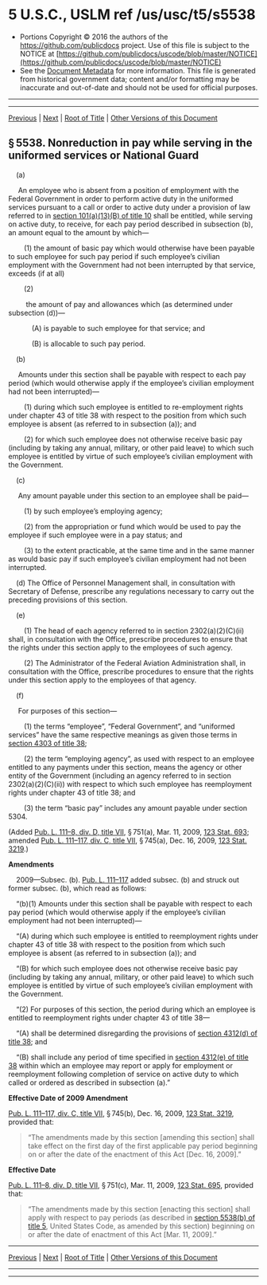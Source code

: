 ---
---

# 5 U.S.C., USLM ref /us/usc/t5/s5538

* Portions Copyright © 2016 the authors of the https://github.com/publicdocs project.
  Use of this file is subject to the NOTICE at [https://github.com/publicdocs/uscode/blob/master/NOTICE](https://github.com/publicdocs/uscode/blob/master/NOTICE)
* See the [Document Metadata](././../../../../../../..//README.md) for more information.
  This file is generated from historical government data; content and/or formatting may be inaccurate and out-of-date and should not be used for official purposes.

----------
----------

[Previous](./../../../../../../..//us/usc/t5/ptIII/sptD/ch55/schIV/m__us_usc_t5_s5537.md) | [Next](./../../../../../../..//us/usc/t5/ptIII/sptD/ch55/schV/m__us_usc_t5_ptIII_sptD_ch55_schV.md) | [Root of Title](./../../../../../../../) | [Other Versions of this Document](https://publicdocs.github.io/go/links?ns=uslm&ref=%2Fus%2Fusc%2Ft5%2Fs5538)

## § 5538. Nonreduction in pay while serving in the uniformed services or National Guard

    (a)

     An employee who is absent from a position of employment with the Federal Government in order to perform active duty in the uniformed services pursuant to a call or order to active duty under a provision of law referred to in [section 101(a)(13)(B) of title 10][/us/usc/t10/s101/a/13/B] shall be entitled, while serving on active duty, to receive, for each pay period described in subsection (b), an amount equal to the amount by which—

        (1) the amount of basic pay which would otherwise have been payable to such employee for such pay period if such employee’s civilian employment with the Government had not been interrupted by that service, exceeds (if at all)

        (2)

         the amount of pay and allowances which (as determined under subsection (d))—

            (A) is payable to such employee for that service; and

            (B) is allocable to such pay period.

    (b)

     Amounts under this section shall be payable with respect to each pay period (which would otherwise apply if the employee’s civilian employment had not been interrupted)—

        (1) during which such employee is entitled to re-employment rights under chapter 43 of title 38 with respect to the position from which such employee is absent (as referred to in subsection (a)); and

        (2) for which such employee does not otherwise receive basic pay (including by taking any annual, military, or other paid leave) to which such employee is entitled by virtue of such employee’s civilian employment with the Government.

    (c)

     Any amount payable under this section to an employee shall be paid—

        (1) by such employee’s employing agency;

        (2) from the appropriation or fund which would be used to pay the employee if such employee were in a pay status; and

        (3) to the extent practicable, at the same time and in the same manner as would basic pay if such employee’s civilian employment had not been interrupted.

    (d) The Office of Personnel Management shall, in consultation with Secretary of Defense, prescribe any regulations necessary to carry out the preceding provisions of this section.

    (e)

        (1) The head of each agency referred to in section 2302(a)(2)(C)(ii) shall, in consultation with the Office, prescribe procedures to ensure that the rights under this section apply to the employees of such agency.

        (2) The Administrator of the Federal Aviation Administration shall, in consultation with the Office, prescribe procedures to ensure that the rights under this section apply to the employees of that agency.

    (f)

     For purposes of this section—

        (1) the terms “employee”, “Federal Government”, and “uniformed services” have the same respective meanings as given those terms in [section 4303 of title 38][/us/usc/t38/s4303];

        (2) the term “employing agency”, as used with respect to an employee entitled to any payments under this section, means the agency or other entity of the Government (including an agency referred to in section 2302(a)(2)(C)(ii)) with respect to which such employee has reemployment rights under chapter 43 of title 38; and

        (3) the term “basic pay” includes any amount payable under section 5304.

(Added [Pub. L. 111–8, div. D, title VII][/us/pl/111/8/dD/tVII], § 751(a), Mar. 11, 2009, [123 Stat. 693][/us/stat/123/693]; amended [Pub. L. 111–117, div. C, title VII][/us/pl/111/117/dC/tVII], § 745(a), Dec. 16, 2009, [123 Stat. 3219][/us/stat/123/3219].)

 __Amendments__ 

    2009—Subsec. (b). [Pub. L. 111–117][/us/pl/111/117] added subsec. (b) and struck out former subsec. (b), which read as follows:

    “(b)(1) Amounts under this section shall be payable with respect to each pay period (which would otherwise apply if the employee’s civilian employment had not been interrupted)—

    “(A) during which such employee is entitled to reemployment rights under chapter 43 of title 38 with respect to the position from which such employee is absent (as referred to in subsection (a)); and

    “(B) for which such employee does not otherwise receive basic pay (including by taking any annual, military, or other paid leave) to which such employee is entitled by virtue of such employee’s civilian employment with the Government.

    “(2) For purposes of this section, the period during which an employee is entitled to reemployment rights under chapter 43 of title 38—

    “(A) shall be determined disregarding the provisions of [section 4312(d) of title 38][/us/usc/t38/s4312/d]; and

    “(B) shall include any period of time specified in [section 4312(e) of title 38][/us/usc/t38/s4312/e] within which an employee may report or apply for employment or reemployment following completion of service on active duty to which called or ordered as described in subsection (a).”

 __Effective Date of 2009 Amendment__ 

[Pub. L. 111–117, div. C, title VII][/us/pl/111/117/dC/tVII], § 745(b), Dec. 16, 2009, [123 Stat. 3219][/us/stat/123/3219], provided that: 

> “The amendments made by this section \[amending this section\] shall take effect on the first day of the first applicable pay period beginning on or after the date of the enactment of this Act \[Dec. 16, 2009\].”

 __Effective Date__ 

[Pub. L. 111–8, div. D, title VII][/us/pl/111/8/dD/tVII], § 751(c), Mar. 11, 2009, [123 Stat. 695][/us/stat/123/695], provided that: 

> “The amendments made by this section \[enacting this section\] shall apply with respect to pay periods (as described in [section 5538(b) of title 5][/us/usc/t5/s5538/b], United States Code, as amended by this section) beginning on or after the date of enactment of this Act \[Mar. 11, 2009\].”

----------

[Previous](./../../../../../../..//us/usc/t5/ptIII/sptD/ch55/schIV/m__us_usc_t5_s5537.md) | [Next](./../../../../../../..//us/usc/t5/ptIII/sptD/ch55/schV/m__us_usc_t5_ptIII_sptD_ch55_schV.md) | [Root of Title](./../../../../../../../) | [Other Versions of this Document](https://publicdocs.github.io/go/links?ns=uslm&ref=%2Fus%2Fusc%2Ft5%2Fs5538)

----------
----------

[/us/usc/t10/s101/a/13/B]: https://publicdocs.github.io/go/links?ns=uslm&ref=%2Fus%2Fusc%2Ft10%2Fs101%2Fa%2F13%2FB
[/us/usc/t38/s4303]: https://publicdocs.github.io/go/links?ns=uslm&ref=%2Fus%2Fusc%2Ft38%2Fs4303
[/us/pl/111/8/dD/tVII]: https://publicdocs.github.io/go/links?ns=uslm&ref=%2Fus%2Fpl%2F111%2F8%2FdD%2FtVII
[/us/stat/123/693]: https://publicdocs.github.io/go/links?ns=uslm&ref=%2Fus%2Fstat%2F123%2F693
[/us/pl/111/117/dC/tVII]: https://publicdocs.github.io/go/links?ns=uslm&ref=%2Fus%2Fpl%2F111%2F117%2FdC%2FtVII
[/us/stat/123/3219]: https://publicdocs.github.io/go/links?ns=uslm&ref=%2Fus%2Fstat%2F123%2F3219
[/us/pl/111/117]: https://publicdocs.github.io/go/links?ns=uslm&ref=%2Fus%2Fpl%2F111%2F117
[/us/usc/t38/s4312/d]: https://publicdocs.github.io/go/links?ns=uslm&ref=%2Fus%2Fusc%2Ft38%2Fs4312%2Fd
[/us/usc/t38/s4312/e]: https://publicdocs.github.io/go/links?ns=uslm&ref=%2Fus%2Fusc%2Ft38%2Fs4312%2Fe
[/us/pl/111/117/dC/tVII]: https://publicdocs.github.io/go/links?ns=uslm&ref=%2Fus%2Fpl%2F111%2F117%2FdC%2FtVII
[/us/stat/123/3219]: https://publicdocs.github.io/go/links?ns=uslm&ref=%2Fus%2Fstat%2F123%2F3219
[/us/pl/111/8/dD/tVII]: https://publicdocs.github.io/go/links?ns=uslm&ref=%2Fus%2Fpl%2F111%2F8%2FdD%2FtVII
[/us/stat/123/695]: https://publicdocs.github.io/go/links?ns=uslm&ref=%2Fus%2Fstat%2F123%2F695
[/us/usc/t5/s5538/b]: https://publicdocs.github.io/go/links?ns=uslm&ref=%2Fus%2Fusc%2Ft5%2Fs5538%2Fb


